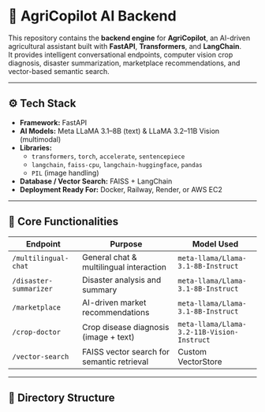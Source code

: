 # 🌾 AgriCopilot AI Backend

This repository contains the **backend engine** for **AgriCopilot**, an AI-driven agricultural assistant built with **FastAPI**, **Transformers**, and **LangChain**.  
It provides intelligent conversational endpoints, computer vision crop diagnosis, disaster summarization, marketplace recommendations, and vector-based semantic search.

---

## ⚙️ Tech Stack
- **Framework:** FastAPI  
- **AI Models:** Meta LLaMA 3.1–8B (text) & LLaMA 3.2–11B Vision (multimodal)  
- **Libraries:**  
  - `transformers`, `torch`, `accelerate`, `sentencepiece`  
  - `langchain`, `faiss-cpu`, `langchain-huggingface`, `pandas`  
  - `PIL` (image handling)  
- **Database / Vector Search:** FAISS + LangChain  
- **Deployment Ready For:** Docker, Railway, Render, or AWS EC2  

---

## 🧠 Core Functionalities

| Endpoint | Purpose | Model Used |
|-----------|----------|------------|
| `/multilingual-chat` | General chat & multilingual interaction | `meta-llama/Llama-3.1-8B-Instruct` |
| `/disaster-summarizer` | Disaster analysis and summary | `meta-llama/Llama-3.1-8B-Instruct` |
| `/marketplace` | AI-driven market recommendations | `meta-llama/Llama-3.1-8B-Instruct` |
| `/crop-doctor` | Crop disease diagnosis (image + text) | `meta-llama/Llama-3.2-11B-Vision-Instruct` |
| `/vector-search` | FAISS vector search for semantic retrieval | Custom VectorStore |

---

## 🧩 Directory Structure
